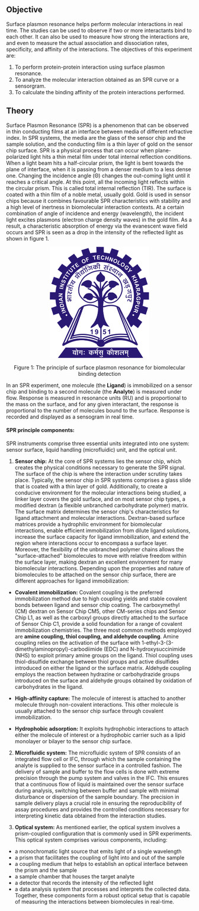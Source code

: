 ## Objective

Surface plasmon resonance helps perform molecular interactions in real time. The studies can be used to observe if two or more interactants bind to each other. It can also be used to measure how strong the interactions are, and even to measure the actual association and dissociation rates, specificity, and affinity of the interactions.
The objectives of this experiment are:
1. To perform protein-protein interaction using surface plasmon resonance.
2. To analyze the molecular interaction obtained as an SPR curve or a sensorgram.
3. To calculate the binding affinity of the protein interactions performed.


## Theory

Surface Plasmon Resonance (SPR) is a phenomenon that can be observed in thin conducting films at an interface between media of different refractive index. In SPR systems, the media are the glass of the sensor chip and the sample solution, and the conducting film is a thin layer of gold on the sensor chip surface. SPR is a physical process that can occur when plane-polarized light hits a thin metal film under total internal reflection conditions. When a light beam hits a half-circular prism, the light is bent towards the plane of interface, when it is passing from a denser medium to a less dense one. Changing the incidence angle (Θ) changes the out-coming light until it reaches a critical angle. At this point, all the incoming light reflects within the circular prism. This is called total internal reflection (TIR). 
The surface is coated with a thin film of a noble metal, usually gold. Gold is used in sensor chips because it combines favourable SPR characteristics with stability and a high level of inertness in biomolecular interaction contexts. At a certain combination of angle of incidence and energy (wavelength), the incident light excites plasmons (electron charge density waves) in the gold film. As a result, a characteristic absorption of energy via the evanescent wave field occurs and SPR is seen as a drop in the intensity of the reflected light as shown in figure 1.


<div align="center">
<img src="images/iitkgp.png" class="img-fluid">
<p>Figure 1: The principle of surface plasmon resonance for biomolecular binding detection</p>
</div>

In an SPR experiment, one molecule (the **Ligand**) is immobilized on a sensor chip and binding to a second molecule (the **Analyte**) is measured under flow.  Response is measured in resonance units (RU) and is proportional to the mass on the surface, and for any given interactant, the response is proportional to the number of molecules bound to the surface.  Response is recorded and displayed as a sensogram in real time.  

#### **SPR principle components:**
SPR instruments comprise three essential units integrated into one system: sensor surface, liquid handling (microfluidic) unit, and the optical unit.
1. **Sensor chip:** At the core of SPR systems lies the sensor chip, which creates the physical conditions necessary to generate the SPR signal. The surface of the chip is where the interaction under scrutiny takes place. Typically, the sensor chip in SPR systems comprises a glass slide that is coated with a thin layer of gold. Additionally, to create a conducive environment for the molecular interactions being studied, a linker layer covers the gold surface, and on most sensor chip types, a modified dextran (a flexible unbranched carbohydrate polymer) matrix. The surface matrix determines the sensor chip's characteristics for ligand attachment and molecular interactions.
Dextran-based surface matrices provide a hydrophilic environment for biomolecular interactions, enable efficient immobilization from dilute ligand solutions, increase the surface capacity for ligand immobilization, and extend the region where interactions occur to encompass a surface layer. Moreover, the flexibility of the unbranched polymer chains allows the "surface-attached" biomolecules to move with relative freedom within the surface layer, making dextran an excellent environment for many biomolecular interactions.
Depending upon the properties and nature of biomolecules to be attached on the sensor chip surface, there are different approaches for ligand immobilization: 

- **Covalent immobilization:** Covalent coupling is the preferred immobilization method due to high coupling yields and stable covalent bonds between ligand and sensor chip coating. The carboxymethyl (CM) dextran on Sensor Chip CM5, other CM-series chips and Sensor Chip L1, as well as the carboxyl groups directly attached to the surface of Sensor Chip C1, provide a solid foundation for a range of covalent immobilization chemistries. 
The three most common methods employed are **amine coupling, thiol coupling, and aldehyde coupling**. Amine coupling relies on the activation of the surface with 1-ethyl-3-(3-dimethylaminopropyl)-carbodiimide (EDC) and N-hydroxysuccinimide (NHS) to exploit primary amine groups on the ligand. Thiol coupling uses thiol-disulfide exchange between thiol groups and active disulfides introduced on either the ligand or the surface matrix. Aldehyde coupling employs the reaction between hydrazine or carbohydrazide groups introduced on the surface and aldehyde groups obtained by oxidation of carbohydrates in the ligand.

- **High-affinity capture:** The molecule of interest is attached to another molecule through non-covalent interactions. This other molecule is usually attached to the sensor chip surface through covalent immobilization. 

- **Hydrophobic adsorption:** It exploits hydrophobic interactions to attach either the molecule of interest or a hydrophobic carrier such as a lipid monolayer or bilayer to the sensor chip surface.

2. **Microfluidic system:**
The microfluidic system of SPR consists of an integrated flow cell or IFC, through which the sample containing the analyte is supplied to the sensor surface in a controlled fashion. The delivery of sample and buffer to the flow cells is done with extreme precision through the pump system and valves in the IFC. This ensures that a continuous flow of liquid is maintained over the sensor surface during analysis, switching between buffer and sample with minimal disturbance or dispersion of the sample boundary. The precision in sample delivery plays a crucial role in ensuring the reproducibility of assay procedures and provides the controlled conditions necessary for interpreting kinetic data obtained from the interaction studies.


3. **Optical system:**
As mentioned earlier, the optical system involves a prism-coupled configuration that is commonly used in SPR experiments. This optical system comprises various components, including:
- a monochromatic light source that emits light of a single wavelength
- a prism that facilitates the coupling of light into and out of the sample
- a coupling medium that helps to establish an optical interface between the prism and the sample
- a sample chamber that houses the target analyte
- a detector that records the intensity of the reflected light
- a data analysis system that processes and interprets the collected data. 
Together, these components form a robust optical setup that is capable of measuring the interactions between biomolecules in real-time.

